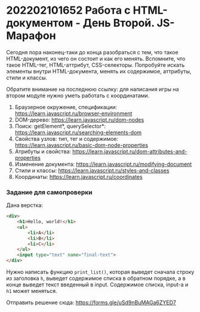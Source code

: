 # 202202101652 Работа с HTML-документом - День Второй. JS-Марафон

Сегодня пора наконец-таки до конца разобраться с тем, что такое HTML-документ,
из чего он состоит и как его менять. Вспомните, что такое HTML-тег,
HTML-аттрибут, CSS-селекторы. Попробуйте искать элементы внутри HTML-документа,
менять их содержимое, аттрибуты, стили и классы.

Обратите внимание на последнюю ссылку: для написания игры на втором модуле
нужно уметь работать с координатами.

1. Браузерное окружение, спецификации: https://learn.javascript.ru/browser-environment
2. DOM-дерево: https://learn.javascript.ru/dom-nodes
3. Поиск: getElement*, querySelector*: https://learn.javascript.ru/searching-elements-dom
4. Свойства узлов: тип, тег и содержимое: https://learn.javascript.ru/basic-dom-node-properties
5. Атрибуты и свойства: https://learn.javascript.ru/dom-attributes-and-properties
6. Изменение документа: https://learn.javascript.ru/modifying-document
7. Стили и классы: https://learn.javascript.ru/styles-and-classes
8. Координаты: https://learn.javascript.ru/coordinates

### Задание для самопроверки

Дана верстка:
```html
<div>
    <h1>Hello, world!</h1>
    <ul>
        <li>A</li>
        <li>B</li>
        <li>С</li>
    </ul>
    <input type="text" name="final-text">
</div>
```
Нужно написать функцию `print_list()`, которая выведет сначала строку из
заголовка `h`, выведет содержимое списка в обратном порядке, а в конце выведет
текст введенный в input. Содержимое списка, input-а и `h1` может меняться.

Отправить решение сюда: https://forms.gle/uSd9nBuMAGa6ZYED7